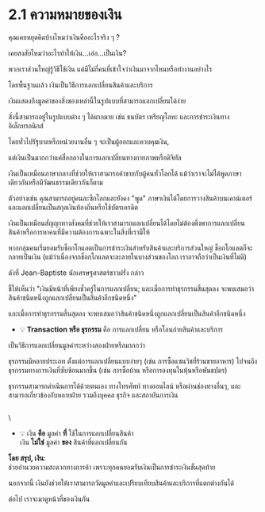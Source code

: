 # 2.1 ความหมายของเงิน

คุณเคยหยุดคิดบ้างไหมว่าเงินคืออะไรจริง ๆ ?

เคยสงสัยไหมว่าอะไรทำให้เงิน...เอ่อ...เป็นเงิน?

พวกเราส่วนใหญ่รู้วิธีใช้เงิน แต่มีไม่กี่คนที่เข้าใจว่าเงินมาจากไหนหรือทำงานอย่างไร

โดยพื้นฐานแล้ว เงินเป็นวิธีการแลกเปลี่ยนสินค้าและบริการ

เงินแสดงถึงมูลค่าของสิ่งของเหล่านี้ในรูปแบบที่สามารถแลกเปลี่ยนได้ง่าย

สิ่งนี้สามารถอยู่ในรูปแบบต่าง ๆ ได้มากมาย เช่น ธนบัตร เหรียญโลหะ และการชำระเงินทางอิเล็กทรอนิกส์

โดยทั่วไปรัฐบาลหรือหน่วยงานอื่น ๆ จะเป็นผู้ออกและควบคุมเงิน,

แต่เงินเป็นมากกว่าแค่สื่อกลางในการแลกเปลี่ยนทางกายภาพหรือดิจิทัล

เงินเป็นเหมือนภาษากลางที่ช่วยให้เราสามารถค้าขายกับผู้คนทั่วโลกได้ แม้ว่าเราจะไม่ได้พูดภาษาเดียวกันหรือมีวัฒนธรรมเดียวกันก็ตาม

ตัวอย่างเช่น คุณสามารถอยู่คนละซีกโลกและยังคง "พูด" ภาษาเงินได้โดยการวางสินค้าบนเคาน์เตอร์และแลกเปลี่ยนเป็นสกุลเงินท้องถิ่นหรือใช้บัตรเครดิต

เงินเป็นเหมือนสัญญาทางสังคมที่ช่วยให้เราสามารถแลกเปลี่ยนได้โดยไม่ต้องพึ่งพาการแลกเปลี่ยนสินค้าหรือการหาคนที่มีความต้องการเฉพาะในสิ่งที่เรามีให้

หากกลุ่มคนเริ่มยอมรับช็อกโกแลตเป็นการชำระเงินสำหรับสินค้าและบริการส่วนใหญ่ ช็อกโกแลตก็จะกลายเป็นเงิน (แม้ว่าเนื่องจากช็อกโกแลตจะละลายในบางส่วนของโลก เราอาจถือว่าเป็นเงินที่ไม่ดี)

ดังที่ Jean-Baptiste นักเศรษฐศาสตร์ชาวฝรั่ง กล่าว

ชี้ให้เห็นว่า "เงินมีหน้าที่เพียงชั่วครู่ในการแลกเปลี่ยน; และเมื่อการทำธุรกรรมสิ้นสุดลง จะพบเสมอว่าสินค้าชนิดหนึ่งถูกแลกเปลี่ยนเป็นสินค้าอีกชนิดหนึ่ง"

และเมื่อการทำธุรกรรมสิ้นสุดลง จะพบเสมอว่าสินค้าชนิดหนึ่งถูกแลกเปลี่ยนเป็นสินค้าอีกชนิดหนึ่ง

* 💡 **Transaction หรือ ธุรกรรม** คือ การแลกเปลี่ยน หรือโอนถ่ายสินค้าและบริการ

เป็นวิธีการแลกเปลี่ยนมูลค่าระหว่างสองฝ่ายหรือมากกว่า

ธุรกรรมมีหลายประเภท ตั้งแต่การแลกเปลี่ยนแบบง่ายๆ (เช่น การซื้อแซนวิชที่ร้านขายอาหาร) ไปจนถึงธุรกรรมทางการเงินที่ซับซ้อนมากขึ้น (เช่น การซื้อบ้าน หรือการลงทุนในหุ้นหรือพันธบัตร)

ธุรกรรมสามารถดำเนินการได้ด้วยตนเอง ทางโทรศัพท์ ทางออนไลน์ หรือผ่านช่องทางอื่นๆ, และสามารถเกี่ยวข้องกับหลายฝ่าย รวมถึงบุคคล ธุรกิจ และสถาบันการเงิน

<figure><img src="https://github.com/thammarat-ai/Bitcoin-Diploma2024-TH/raw/main/Bitcoin%20%E0%B9%81%E0%B8%A3%E0%B8%81%E0%B8%82%E0%B8%AD%E0%B8%87%E0%B8%89%E0%B8%B1%E0%B8%99%20-%20%E0%B9%84%E0%B8%97%E0%B8%A2/2024/Images/12.Chapter-2/11.Trading-strawberries-for-a-cow-v2.png" alt=""><figcaption></figcaption></figure>

\


* 💡 เงิน **คือ** มูลค่า **ที่** ใช้ในการแลกเปลี่ยนสินค้า \
  เงิน **ไม่ใช่** มูลค่า **ของ** สินค้าที่แลกเปลี่ยนกัน



**โดย สรุป, เงิน**:\
ช่วยอำนวยความสะดวกทางการค้า เพราะทุกคนยอมรับเงินเป็นการชำระเงินขั้นสุดท้าย

นอกจากนี้ เงินยังช่วยให้เราสามารถวัดมูลค่าและเปรียบเทียบสินค้าและบริการที่แตกต่างกันได้

ต่อไป เราจะมาดูหน้าที่ของเงินกัน

